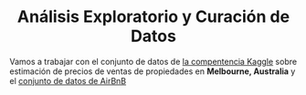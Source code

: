 <html>
  <h1 align="center";>
    Análisis Exploratorio y Curación de Datos
  </h1>
</html>

Vamos a trabajar con el conjunto de datos de [la compentencia Kaggle](https://www.kaggle.com/dansbecker/melbourne-housing-snapshot) sobre estimación de precios de ventas de propiedades en **Melbourne, Australia** y el [conjunto de datos de AirBnB](https://www.kaggle.com/tylerx/melbourne-airbnb-open-data?select=cleansed_listings_dec18.csv)
